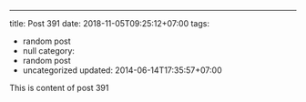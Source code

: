 ---
title: Post 391
date: 2018-11-05T09:25:12+07:00
tags:
  - random post
  - null
category:
  - random post
  - uncategorized
updated: 2014-06-14T17:35:57+07:00

This is content of post 391